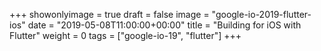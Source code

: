 +++
showonlyimage = true
draft = false
image = "google-io-2019-flutter-ios"
date = "2019-05-08T11:00:00+00:00"
title = "Building for iOS with Flutter"
weight = 0
tags = ["google-io-19", "flutter"]
+++
